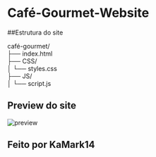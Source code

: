 # Café-Gourmet-Website

##Estrutura do site

café-gourmet/
<br>
├── index.html
<br>
├── CSS/
<br>
│   └── styles.css
<br>
├── JS/
<br>
│   └── script.js
<br>

## Preview do site

![preview](https://github.com/user-attachments/assets/29b61bc7-c780-481f-801d-81230768c48e)

## Feito por KaMark14
